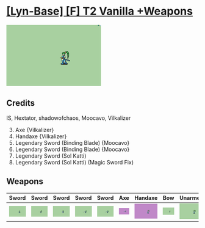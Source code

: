 # [\[Lyn-Base\] \[F\] T2 Vanilla +Weapons](./)

<img src="./1.%20Sword/Sword_000.png" alt="[Lyn-Base] [F] T2 Vanilla +Weapons standing" />

## Credits

IS, Hextator, shadowofchaos, Moocavo, Vilkalizer

3. Axe {Vilkalizer}
4. Handaxe {Vilkalizer}
8. Legendary Sword (Binding Blade) {Moocavo}
8. Legendary Sword (Binding Blade) {Moocavo}
8. Legendary Sword (Sol Katti)
8. Legendary Sword (Sol Katti) (Magic Sword Fix)

## Weapons


|Sword |Sword |Sword |Sword |Sword |Axe |Handaxe |Bow |Unarmed |
|  :---: | :---: | :---: | :---: | :---: | :---: | :---: | :---: | :---: |
| <img alt="Sword animation" src="./1.%20Sword/Sword.gif" /> | <img alt="Sword animation" src="./1.%20Sword%20(Binding%20Blade)/Sword.gif" /> | <img alt="Sword animation" src="./1.%20Sword%20(Durandal)/Sword.gif" /> | <img alt="Sword animation" src="./1.%20Sword%20(Sol%20Katti%20Magic%20Fix)/Sword.gif" /> | <img alt="Sword animation" src="./1.%20Sword%20(Sol%20Katti)/Sword.gif" /> | <img alt="Axe animation" src="./3.%20Axe%20%7BVilkalizer%7D/Axe.gif" /> | <img alt="Handaxe animation" src="./4.%20Handaxe%20%7BVilkalizer%7D/Handaxe.gif" /> | <img alt="Bow animation" src="./5.%20Bow/Bow.gif" /> | <img alt="Unarmed animation" src="./8.%20Unarmed/Unarmed.gif" /> |
